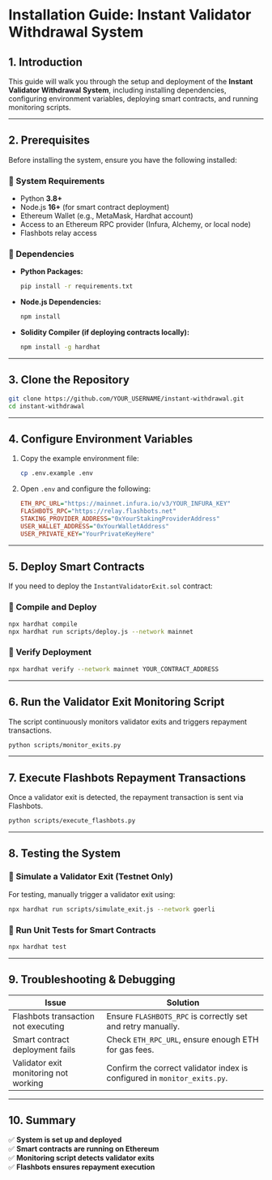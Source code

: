 # **Installation Guide: Instant Validator Withdrawal System**

## **1. Introduction**
This guide will walk you through the setup and deployment of the **Instant Validator Withdrawal System**, including installing dependencies, configuring environment variables, deploying smart contracts, and running monitoring scripts.

---

## **2. Prerequisites**
Before installing the system, ensure you have the following installed:

### **🔹 System Requirements**
- Python **3.8+**
- Node.js **16+** (for smart contract deployment)
- Ethereum Wallet (e.g., MetaMask, Hardhat account)
- Access to an Ethereum RPC provider (Infura, Alchemy, or local node)
- Flashbots relay access

### **🔹 Dependencies**
- **Python Packages:**
  ```sh
  pip install -r requirements.txt
  ```
- **Node.js Dependencies:**
  ```sh
  npm install
  ```
- **Solidity Compiler (if deploying contracts locally):**
  ```sh
  npm install -g hardhat
  ```

---

## **3. Clone the Repository**
```sh
git clone https://github.com/YOUR_USERNAME/instant-withdrawal.git
cd instant-withdrawal
```

---

## **4. Configure Environment Variables**
1. Copy the example environment file:
   ```sh
   cp .env.example .env
   ```
2. Open `.env` and configure the following:
   ```ini
   ETH_RPC_URL="https://mainnet.infura.io/v3/YOUR_INFURA_KEY"
   FLASHBOTS_RPC="https://relay.flashbots.net"
   STAKING_PROVIDER_ADDRESS="0xYourStakingProviderAddress"
   USER_WALLET_ADDRESS="0xYourWalletAddress"
   USER_PRIVATE_KEY="YourPrivateKeyHere"
   ```

---

## **5. Deploy Smart Contracts**
If you need to deploy the `InstantValidatorExit.sol` contract:

### **🔹 Compile and Deploy**
```sh
npx hardhat compile
npx hardhat run scripts/deploy.js --network mainnet
```

### **🔹 Verify Deployment**
```sh
npx hardhat verify --network mainnet YOUR_CONTRACT_ADDRESS
```

---

## **6. Run the Validator Exit Monitoring Script**
The script continuously monitors validator exits and triggers repayment transactions.
```sh
python scripts/monitor_exits.py
```

---

## **7. Execute Flashbots Repayment Transactions**
Once a validator exit is detected, the repayment transaction is sent via Flashbots.
```sh
python scripts/execute_flashbots.py
```

---

## **8. Testing the System**
### **🔹 Simulate a Validator Exit (Testnet Only)**
For testing, manually trigger a validator exit using:
```sh
npx hardhat run scripts/simulate_exit.js --network goerli
```

### **🔹 Run Unit Tests for Smart Contracts**
```sh
npx hardhat test
```

---

## **9. Troubleshooting & Debugging**
| **Issue** | **Solution** |
|-----------|-------------|
| Flashbots transaction not executing | Ensure `FLASHBOTS_RPC` is correctly set and retry manually. |
| Smart contract deployment fails | Check `ETH_RPC_URL`, ensure enough ETH for gas fees. |
| Validator exit monitoring not working | Confirm the correct validator index is configured in `monitor_exits.py`. |

---

## **10. Summary**
✅ **System is set up and deployed**  
✅ **Smart contracts are running on Ethereum**  
✅ **Monitoring script detects validator exits**  
✅ **Flashbots ensures repayment execution** 
